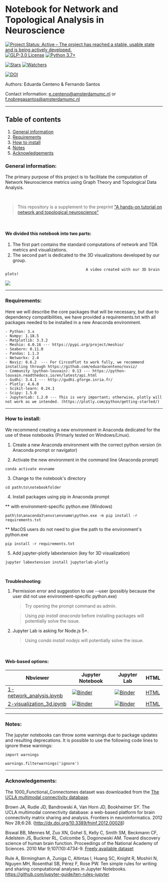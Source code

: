 # Notebook for Network and Topological Analysis in Neuroscience
[![Project Status: Active – The project has reached a stable, usable state and is being actively developed.](https://www.repostatus.org/badges/latest/active.svg)](https://www.repostatus.org/#active)
[![GLP-3.0 License](https://img.shields.io/github/license/multinetlab-amsterdam/network_TDA_tutorial)](https://img.shields.io/github/license/multinetlab-amsterdam/network_TDA_tutorial)
[![Python 3.7+](https://img.shields.io/badge/python-3.7+-blue.svg)](https://www.python.org/downloads/)


[![Stars](https://img.shields.io/github/stars/multinetlab-amsterdam/network_TDA_tutorial?style=social)](https://img.shields.io/github/stars/multinetlab-amsterdam/network_TDA_tutorial?style=social)
[![Watchers](https://img.shields.io/github/watchers/multinetlab-amsterdam/network_TDA_tutorial?style=social)](https://img.shields.io/github/watchers/multinetlab-amsterdam/network_TDA_tutorial?style=social)

[![DOI](https://zenodo.org/badge/321418758.svg)](https://zenodo.org/badge/latestdoi/321418758)



Authors: Eduarda Centeno  & Fernando Santos 

Contact information: <e.centeno@amsterdamumc.nl> or <f.nobregasantos@amsterdamumc.nl>

-------------------------------------------------------------------------

## Table of contents
1. [General information](#general_information)
2. [Requirements](#requirements)
3. [How to install](#how_to_install)
4. [Notes](#notes)
5. [Acknowledgements](#acknowledgements)

### <a id='general_information'></a> General information:

 The primary purpose of this project is to facilitate the computation of Network Neuroscience metrics using Graph Theory and Topological Data Analysis.
 
<br>

> This repository is a supplement to the preprint ["A hands-on tutorial on network and topological neuroscience"](https://doi.org/10.1101/2021.02.15.431255)

<br>

#### We divided this notebook into two parts:

1. The first part contains the standard computations of network and TDA metrics and visualizations. 
2. The second part is dedicated to the 3D visualizations developed by our group.


```
                                    A video created with our 3D brain plots!
```
![](./Figures/filtration.gif)


------------------------------------------------------------------------

### <a id='requirements'></a> Requirements:
Here we will describe the core packages that will be necessary, but due to dependency compatibilities, we have provided a requirements.txt with all packages needed to be installed in a new Anaconda environment. 

    - Python: 3.x
    - Numpy: 1.18.5
    - Matplotlib: 3.3.2
    - Meshio: 4.0.16 --- https://pypi.org/project/meshio/
    - Seaborn: 0.11.0
    - Pandas: 1.1.3
    - Networkx: 2.4
    - Nxviz: 0.6.2  --- For CircosPlot to work fully, we recommend installing through https://github.com/eduardacenteno/nxviz/
    - Community (python-louvain): 0.13 --- https://python-louvain.readthedocs.io/en/latest/api.html
    - Gudhi: 3.4.1 --- http://gudhi.gforge.inria.fr/
    - Plotly: 4.6.0
    - Scikit-learn: 0.24.1
    - Scipy: 1.5.0
    - JupyterLab: 1.2.0 --- This is very important; otherwise, plotly will not work as we intended. (https://plotly.com/python/getting-started/)

-------------------------------------------------------------------------

### <a id='how_to_install'></a>How to install:
We recommend creating a new environment in Anaconda dedicated for the use of these notebooks (Primarly tested on Windows/Linux).

1. Create a new Anaconda environment with the correct python version (in Anaconda prompt or navigator)

2. Activate the new environment in the command line (Anaconda prompt)

```
conda activate envname
```

3. Change to the notebook's directory

```
cd path\to\notebookfolder
```

4. Install packages using pip in Anaconda prompt

** with environment-specific python.exe (Windows)
```
path\to\anaconda3\envs\envname\python.exe -m pip install -r requirements.txt
```
** MacOS users do not need to give the path to the environment's python.exe
```
pip install -r requirements.txt
```

5. Add jupyter-plotly labextension (key for 3D visualization)

```
jupyter labextension install jupyterlab-plotly 
```
<br>

__Troubleshooting__:

1. Permission error and suggestion to use --user (possibly because the user did not use environment-specific python.exe)
    
    > Try opening the prompt command as admin.
    
    > Using *pip install anaconda* before installing packages will potentially solve the issue.
    
2. Jupyter Lab is asking for Node.js 5+. 

    > Using *conda install nodejs* will potentially solve the issue.
    
<br>

#### Web-based options:
| Nbviewer | Jupyter Notebook | Jupyter Lab | HTML |
| ---      | --               | ---         | ---  |
| [1-network_analysis.ipynb](https://nbviewer.jupyter.org/github/multinetlab-amsterdam/network_TDA_tutorial/blob/main/1-network_analysis.ipynb) | [![Binder](https://mybinder.org/badge_logo.svg)](https://mybinder.org/v2/gh/multinetlab-amsterdam/network_TDA_tutorial/HEAD?filepath=1-network_analysis.ipynb) | [![Binder](https://mybinder.org/badge_logo.svg)](https://mybinder.org/v2/gh/multinetlab-amsterdam/network_TDA_tutorial/HEAD?urlpath=lab/tree/1-network_analysis.ipynb) | [HTML](https://ghcdn.rawgit.org/multinetlab-amsterdam/network_TDA_tutorial/main/html/1-network_analysis.html) |
| [2-visualization_3d.ipynb](https://nbviewer.jupyter.org/github/multinetlab-amsterdam/network_TDA_tutorial/blob/main/2-visualization_3d.ipynb) | [![Binder](https://mybinder.org/badge_logo.svg)](https://mybinder.org/v2/gh/multinetlab-amsterdam/network_TDA_tutorial/HEAD?filepath=2-visualization_3d.ipynb) | [![Binder](https://mybinder.org/badge_logo.svg)](https://mybinder.org/v2/gh/multinetlab-amsterdam/network_TDA_tutorial/HEAD?urlpath=lab/tree/2-visualization_3d.ipynb) | [HTML](https://ghcdn.rawgit.org/multinetlab-amsterdam/network_TDA_tutorial/main/html/2-visualization_3d.html) |

-------------------------------------------------------------------------

### <a id='Notes'></a>Notes:

The jupyter notebooks can throw some warnings due to package updates and resulting deprecations. It is possible to use the following code lines to ignore these warnings:

```
import warnings

warnings.filterwarnings('ignore') 
```

-------------------------------------------------------------------------

### <a id='acknowledgements'></a>Acknowledgements:
The 1000_Functional_Connectomes dataset was downloaded from the [The UCLA multimodal connectivity database](http://umcd.humanconnectomeproject.org/). 

Brown JA, Rudie JD, Bandrowski A, Van Horn JD, Bookheimer SY. The UCLA multimodal connectivity database: a web-based platform for brain connectivity matrix sharing and analysis. Frontiers in neuroinformatics. 2012 Nov 28;6:28.  (http://dx.doi.org/10.3389/fninf.2012.00028) 

Biswal BB, Mennes M, Zuo XN, Gohel S, Kelly C, Smith SM, Beckmann CF, Adelstein JS, Buckner RL, Colcombe S, Dogonowski AM. Toward discovery science of human brain function. Proceedings of the National Academy of Sciences. 2010 Mar 9;107(10):4734-9. [Freely available dataset](http://fcon_1000.projects.nitrc.org/)

Rule A, Birmingham A, Zuniga C, Altintas I, Huang SC, Knight R, Moshiri N, Nguyen MH, Rosenthal SB, Pérez F, Rose PW. Ten simple rules for writing and sharing computational analyses in Jupyter Notebooks. https://github.com/jupyter-guide/ten-rules-jupyter
